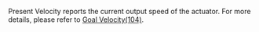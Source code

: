 Present Velocity reports the current output speed of the actuator. For more details, please refer to [Goal Velocity(104)](#goal-velocity104).
